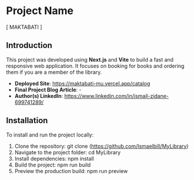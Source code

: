 # Project Name
[ MAKTABATI ]

## Introduction
This project was developed using **Next.js** and **Vite** to build a fast and responsive web application. It focuses on booking for books and ordering them if you are a member of the library.

- **Deployed Site**: https://maktabati-mu.vercel.app/catalog
- **Final Project Blog Article**: -
- **Author(s) LinkedIn**: https://www.linkedin.com/in/ismail-zidane-699741289/

## Installation
To install and run the project locally:

1. Clone the repository:
git clone (https://github.com/Ismaelbill/MyLibrary)
2. Navigate to the project folder:
cd MyLibrary
3. Install dependencies:
npm install
4. Build the project:
npm run build
5. Preview the production build:
npm run preview
